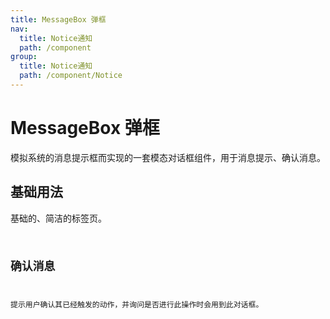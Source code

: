 ```yaml
---
title: MessageBox 弹框
nav:
  title: Notice通知
  path: /component
group:
  title: Notice通知
  path: /component/Notice
---
```


# MessageBox 弹框

模拟系统的消息提示框而实现的一套模态对话框组件，用于消息提示、确认消息。

## 基础用法

基础的、简洁的标签页。
<code src="./demo/index1.tsx" />

## 确认消息

提示用户确认其已经触发的动作，并询问是否进行此操作时会用到此对话框。

<code src="./demo/index2.tsx" />

<!-- ## 卡片化
卡片化的标签页。
<code src="./demo/index3.tsx" />  -->

<API></API>
